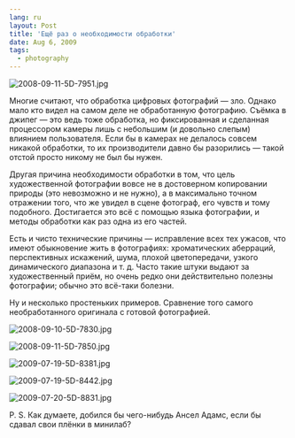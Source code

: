 ```yaml
---
lang: ru
layout: Post
title: 'Ещё раз о необходимости обработки'
date: Aug 6, 2009
tags:
  - photography
---
```


![2008-09-11-5D-7951.jpg](upload://2008-09-11-5D-7951.jpg)

Многие считают, что обработка цифровых фотографий — зло. Однако мало кто видел на самом деле не обработанную фотографию. Съёмка в джипег — это ведь тоже обработка, но фиксированная и сделанная процессором камеры лишь с небольшим (и довольно слепым) влиянием пользователя. Если бы в камерах не делалось совсем никакой обработки, то их производители давно бы разорились — такой отстой просто никому не был бы нужен.

<!--more-->

Другая причина необходимости обработки в том, что цель художественной фотографии вовсе не в достоверном копировании природы (это невозможно и не нужно), а в максимально точном отражении того, что же увидел в сцене фотограф, его чувств и тому подобного. Достигается это всё с помощью языка фотографии, и методы обработки как раз одна из его частей.

Есть и чисто технические причины — исправление всех тех ужасов, что имеют обыкновение жить в фотографиях: хроматических аберраций, перспективных искажений, шума, плохой цветопередачи, узкого динамического диапазона и т. д. Часто такие штуки выдают за художественный приём, но очень редко они действительно полезны фотографии; обычно это всё-таки болезни.

Ну и несколько простеньких примеров. Сравнение того самого необработанного оригинала с готовой фотографией.

![2008-09-10-5D-7830.jpg](upload://2008-09-10-5D-7830.jpg)

![2008-09-11-5D-7850.jpg](upload://2008-09-11-5D-7850.jpg)

![2009-07-19-5D-8381.jpg](upload://2009-07-19-5D-8381.jpg)

![2009-07-19-5D-8442.jpg](upload://2009-07-19-5D-8442.jpg)

![2009-07-20-5D-8831.jpg](upload://2009-07-20-5D-8831.jpg)

P. S. Как думаете, добился бы чего-нибудь Ансел Адамс, если бы сдавал свои плёнки в минилаб?

